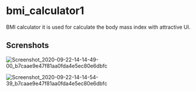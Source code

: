 # bmi_calculator1
 
BMI calculator it is used for calculate the body mass index with attractive UI.

## Screnshots

![Screenshot_2020-09-22-14-14-49-00_b7caae9e47f81aa0fda4e5ec80e6dbfc](https://user-images.githubusercontent.com/52590889/93863452-22ce2d80-fce1-11ea-99b3-fb9bdb21744c.png)

![Screenshot_2020-09-22-14-14-54-39_b7caae9e47f81aa0fda4e5ec80e6dbfc](https://user-images.githubusercontent.com/52590889/93863518-35486700-fce1-11ea-92b2-b80ea8a2a7c6.png)


  
